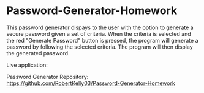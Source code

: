 # Password-Generator-Homework

This password generator dispays to the user with the option to generate a secure password given a set of criteria. 
When the criteria is selected and the red "Generate Password" button is pressed, the program will generate a password by following the selected criteria. 
The program will then display the generated password. 


Live application: 

Password Generator Repository: https://github.com/RobertKelly03/Password-Generator-Homework
